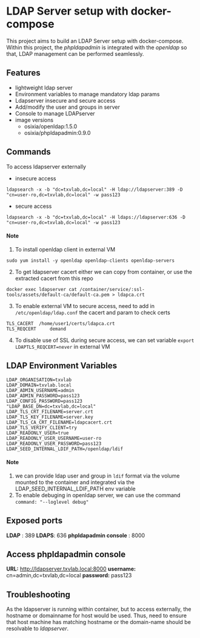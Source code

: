 # LDAP Server setup with docker-compose

This project aims to build an LDAP Server setup with docker-compose. Within this project, the *phpldapadmin* is integrated with the *openldap* so that, LDAP management can be performed seamlessly.

## Features
- lightweight ldap server
- Environment variables to manage mandatory ldap params
- Ldapserver insecure and secure access
- Add/modify the user and groups in server
- Console to manage LDAPserver
- image versions
  - osixia/openldap:1.5.0
  - osixia/phpldapadmin:0.9.0

## Commands
To access ldapserver externally
- insecure access
```
ldapsearch -x -b "dc=txvlab,dc=local" -H ldap://ldapserver:389 -D "cn=user-ro,dc=txvlab,dc=local" -w pass123
```
- secure access
```
ldapsearch -x -b "dc=txvlab,dc=local" -H ldaps://ldapserver:636 -D "cn=user-ro,dc=txvlab,dc=local" -w pass123
```

#### Note
1. To install openldap client in external VM
```
sudo yum install -y openldap openldap-clients openldap-servers
```
2. To get ldapserver cacert either we can copy from container, or use the extracted cacert from this repo
```
docker exec ldapserver cat /container/service/:ssl-tools/assets/default-ca/default-ca.pem > ldapca.crt
```
3. To enable external VM to secure access, need to add in `/etc/openldap/ldap.conf` the cacert and param to check certs
```
TLS_CACERT	/home/user1/certs/ldapca.crt
TLS_REQCERT     demand
```
4. To disable use of SSL during secure access, we can set variable `export LDAPTLS_REQCERT=never` in external VM

## LDAP Environment Variables

```
LDAP_ORGANISATION=txvlab
LDAP_DOMAIN=txvlab.local
LDAP_ADMIN_USERNAME=admin
LDAP_ADMIN_PASSWORD=pass123
LDAP_CONFIG_PASSWORD=pass123
"LDAP_BASE_DN=dc=txvlab,dc=local"
LDAP_TLS_CRT_FILENAME=server.crt
LDAP_TLS_KEY_FILENAME=server.key
LDAP_TLS_CA_CRT_FILENAME=ldapcacert.crt
LDAP_TLS_VERIFY_CLIENT=try
LDAP_READONLY_USER=true
LDAP_READONLY_USER_USERNAME=user-ro
LDAP_READONLY_USER_PASSWORD=pass123
LDAP_SEED_INTERNAL_LDIF_PATH=/openldap/ldif
```
#### Note
1. we can provide ldap user and group in `ldif` format via the volume mounted to the container and integrated via the LDAP_SEED_INTERNAL_LDIF_PATH env variable
2. To enable debuging in openldap server, we can use the command `command: "--loglevel debug"`


## Exposed ports

**LDAP** : 389
**LDAPS**: 636
**phpldapadmin console** : 8000

## Access phpldapadmin console
**URL:** http://ldapserver.txvlab.local:8000
**username:** cn=admin,dc=txvlab,dc=local
**password:** pass123

## Troubleshooting 
As the ldapserver is running within container, but to access externally, the hostname or domainname for host would be used. Thus, need to ensure that host machine has matching hostname or the domain-name should be resolvable to *ldapserver*.
